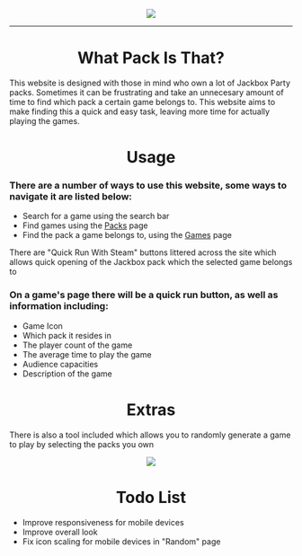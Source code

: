 <p align="center" width="50">
  <a href="https://swagsteve.github.io/What-Pack-Is-That/"><img src="https://iili.io/HcKWF7n.png"></a>
</p>

---
<h1 align="center">
  What Pack Is That?
</h1>

This website is designed with those in mind who own a lot of Jackbox Party packs. Sometimes it can be frustrating and take an unnecesary amount of time to find which pack a certain game belongs to. This website aims to make finding this a quick and easy task, leaving more time for actually playing the games.

<h1 align="center">
  Usage
</h1>

### There are a number of ways to use this website, some ways to navigate it are listed below:
  * Search for a game using the search bar
  * Find games using the [Packs](https://swagsteve.github.io/What-Pack-Is-That/packs.html) page
  * Find the pack a game belongs to, using the [Games](https://swagsteve.github.io/What-Pack-Is-That/games.html) page

There are "Quick Run With Steam" buttons littered across the site which allows quick opening of the Jackbox pack which the selected game belongs to

### On a game's page there will be a quick run button, as well as information including:
 * Game Icon
 * Which pack it resides in
 * The player count of the game
 * The average time to play the game
 * Audience capacities
 * Description of the game

<h1 align="center">
  Extras
</h1>

There is also a tool included which allows you to randomly generate a game to play by selecting the packs you own
<p align="center">
  <img src="https://iili.io/HcKVKoQ.png">
</p>

<h1 align="center">
  Todo List
</h1>

 * Improve responsiveness for mobile devices
 * Improve overall look
 * Fix icon scaling for mobile devices in "Random" page

